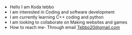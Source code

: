 - Hello I am Koda tebbo 
- I am interested in Coding and software development 
- I am currently learning C++ coding and python 
- I am looking to collaborate on Making websites and games 
- How to reach me- Through email Tebbo20@gmail.com

<!---
Tebbokoda/Tebbokoda is a ✨ special ✨ repository because its `README.md` (this file) appears on your GitHub profile.
You can click the Preview link to take a look at your changes.
--->
